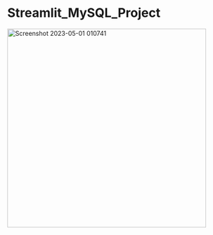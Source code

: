 # Streamlit_MySQL_Project
<img width="452" alt="Screenshot 2023-05-01 010741" src="https://user-images.githubusercontent.com/79711475/235373596-fa50ce74-47d8-4c20-8008-53f1dec0897e.png">
